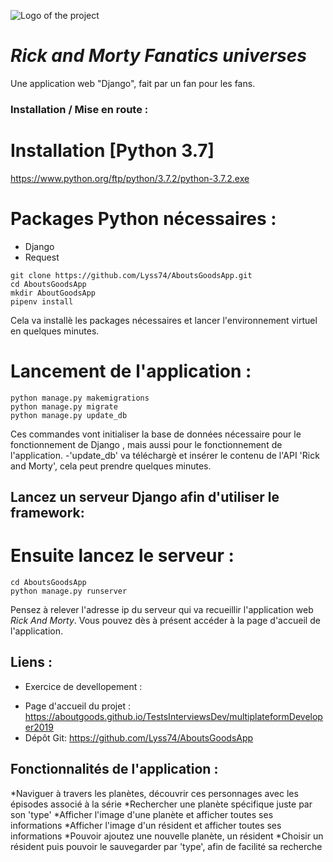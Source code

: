 ![Logo of the project](https://rickandmortyapi.com/api/character/avatar/1.jpeg)

# *Rick and Morty Fanatics universes*

Une application web "Django", fait par un fan pour les fans.

### Installation / Mise en route :

# Installation [Python 3.7]
https://www.python.org/ftp/python/3.7.2/python-3.7.2.exe


# Packages Python nécessaires :
- Django
- Request
```shell
git clone https://github.com/Lyss74/AboutsGoodsApp.git
cd AboutsGoodsApp
mkdir AboutGoodsApp
pipenv install
```
Cela va installè les packages nécessaires et lancer l'environnement virtuel en quelques minutes.

# Lancement de l'application :
```shell
python manage.py makemigrations
python manage.py migrate
python manage.py update_db
```
Ces commandes vont initialiser la base de données nécessaire pour le fonctionnement de Django , mais aussi pour le fonctionnement de l'application.
-'update_db' va téléchargè et insérer le contenu de l'API 'Rick and Morty', cela peut prendre quelques minutes.

## Lancez un serveur Django afin d'utiliser le framework:
    
# Ensuite lancez le serveur :
```shell
cd AboutsGoodsApp
python manage.py runserver  
```
Pensez à relever l'adresse ip du serveur qui va recueillir l'application web *Rick And Morty*.
Vous pouvez dès à présent accéder à la page d'accueil de l'application.

## Liens :

* Exercice de devellopement :
- Page d'accueil du projet : https://aboutgoods.github.io/TestsInterviewsDev/multiplateformDeveloper2019
- Dépôt Git: https://github.com/Lyss74/AboutsGoodsApp

## Fonctionnalités de l'application :

*Naviguer à travers les planètes, découvrir ces personnages avec les épisodes associé à la série
*Rechercher une planète spécifique juste par son 'type'
*Afficher l'image d'une planète et afficher toutes ses informations
*Afficher l'image d'un résident et afficher toutes ses informations
*Pouvoir ajoutez une nouvelle planète, un résident
*Choisir un résident puis pouvoir le sauvegarder par 'type', afin de facilité sa recherche